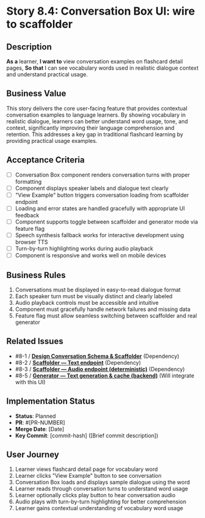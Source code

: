 # Story 8.4: Conversation Box UI: wire to scaffolder

## Description

**As a** learner,
**I want to** view conversation examples on flashcard detail pages,
**So that** I can see vocabulary words used in realistic dialogue context and understand practical usage.

## Business Value

This story delivers the core user-facing feature that provides contextual conversation examples to language learners. By showing vocabulary in realistic dialogue, learners can better understand word usage, tone, and context, significantly improving their language comprehension and retention. This addresses a key gap in traditional flashcard learning by providing practical usage examples.

## Acceptance Criteria

- [ ] Conversation Box component renders conversation turns with proper formatting
- [ ] Component displays speaker labels and dialogue text clearly
- [ ] "View Example" button triggers conversation loading from scaffolder endpoint
- [ ] Loading and error states are handled gracefully with appropriate UI feedback
- [ ] Component supports toggle between scaffolder and generator mode via feature flag
- [ ] Speech synthesis fallback works for interactive development using browser TTS
- [ ] Turn-by-turn highlighting works during audio playback
- [ ] Component is responsive and works well on mobile devices

## Business Rules

1. Conversations must be displayed in easy-to-read dialogue format
2. Each speaker turn must be visually distinct and clearly labeled
3. Audio playback controls must be accessible and intuitive
4. Component must gracefully handle network failures and missing data
5. Feature flag must allow seamless switching between scaffolder and real generator

## Related Issues

- #8-1 / [**Design Conversation Schema & Scaffolder**](./story-8-1-design-schema-and-scaffolder.md) (Dependency)
- #8-2 / [**Scaffolder — Text endpoint**](./story-8-2-scaffolder-text-endpoint.md) (Dependency)
- #8-3 / [**Scaffolder — Audio endpoint (deterministic)**](./story-8-3-scaffolder-audio-endpoint.md) (Dependency)
- #8-5 / [**Generator — Text generation & cache (backend)**](./story-8-5-generator-text-cache.md) (Will integrate with this UI)

## Implementation Status

- **Status**: Planned
- **PR**: #[PR-NUMBER]
- **Merge Date**: [Date]
- **Key Commit**: [commit-hash] ([Brief commit description])

## User Journey

1. Learner views flashcard detail page for vocabulary word
2. Learner clicks "View Example" button to see conversation
3. Conversation Box loads and displays sample dialogue using the word
4. Learner reads through conversation turns to understand word usage
5. Learner optionally clicks play button to hear conversation audio
6. Audio plays with turn-by-turn highlighting for better comprehension
7. Learner gains contextual understanding of vocabulary word usage
